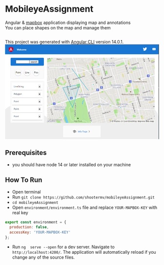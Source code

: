 # MobileyeAssignment
Angular & [mapbox](https://www.mapbox.com/) application displaying map and annotations   
You can place shapes on the map and manage them  
##
This project was generated with [Angular CLI](https://github.com/angular/angular-cli) version 14.0.1.
![image](./screenshot.png)

## Prerequisites
- you should have node 14 or later installed on your machine
## How To Run
- Open terminal
- Run `git clone https://github.com/shootermv/mobileyeAssignment.git`
- `cd mobileyeAssignment`
- Open `environment/environment.ts` file and replace `YOUR-MAPBOX-KEY` with real key
```js
export const environment = {
  production: false,
  accessKey: 'YOUR-MAPBOX-KEY'
};
```
- Run `ng  serve --open` for a dev server. Navigate to `http://localhost:4200/`. The application will automatically reload if you change any of the source files.

